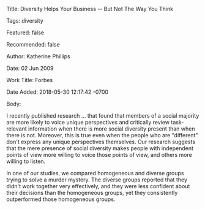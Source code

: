 Title:  Diversity Helps Your Business -- But Not The Way You Think

Tags:   diversity

Featured: false

Recommended: false

Author: Katherine Phillips

Date:   02 Jun 2009

Work Title: Forbes

Date Added: 2018-05-30 12:17:42 -0700

Body:

I recently published research ... that found that members of a social majority are more likely to voice unique perspectives and critically review task-relevant information when there is more social diversity present than when there is not. Moreover, this is true even when the people who are "different" don't express any unique perspectives themselves. Our research suggests that the mere presence of social diversity makes people with independent points of view more willing to voice those points of view, and others more willing to listen.

In one of our studies, we compared homogeneous and diverse groups trying to solve a murder mystery. The diverse groups reported that they didn't work together very effectively, and they were less confident about their decisions than the homogeneous groups, yet they consistently outperformed those homogeneous groups.

